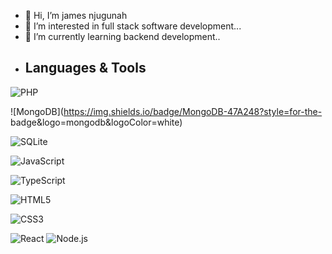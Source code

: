 - 👋 Hi, I’m james njugunah
- 👀 I’m interested in full stack software development...
- 🌱 I’m currently learning backend development..
- ## Languages & Tools
![PHP](https://img.shields.io/badge/PHP-777BB4?style=for-the-badge&logo=php&logoColor=white)

![MongoDB](https://img.shields.io/badge/MongoDB-47A248?style=for-the-
badge&logo=mongodb&logoColor=white)

![SQLite](https://img.shields.io/badge/SQLite-003B57?style=for-the-badge&logo=sqlite&logoColor=white)

![JavaScript](https://img.shields.io/badge/JavaScript-F7DF1E?style=for-the-badge&logo=javascript&logoColor=black)

![TypeScript](https://img.shields.io/badge/TypeScript-3178C6?style=for-the-badge&logo=typescript&logoColor=white)

![HTML5](https://img.shields.io/badge/HTML5-E34F26?style=for-the-badge&logo=html5&logoColor=white)

![CSS3](https://img.shields.io/badge/CSS3-1572B6?style=for-the-badge&logo=css3&logoColor=white)

![React](https://img.shields.io/badge/React-20232A?style=for-the-badge&logo=react&logoColor=61DAFB)
![Node.js](https://img.shields.io/badge/Node.js-339933?style=for-the-badge&logo=node.js&logoColor=white)



<!---
jamesnjugunah/jamesnjugunah is a ✨ special ✨ repository because its `README.md` (this file) appears on your GitHub profile.
You can click the Preview link to take a look at your changes.
--->
